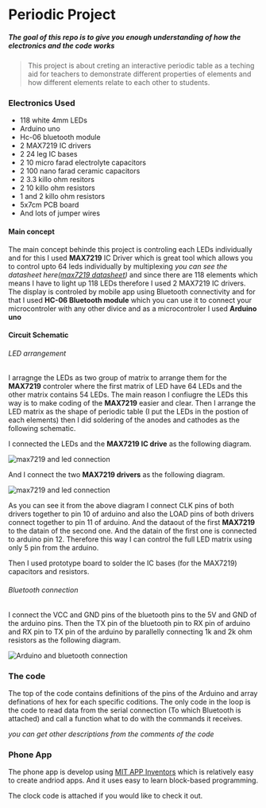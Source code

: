 # Periodic Project

##### The goal of this repo is to give you enough understanding of how the electronics and the code works
>This project is about creting an interactive periodic table as a teching aid for teachers to demonstrate different properties of elements and how different elements relate to each other to students.

### Electronics Used
* 118 white 4mm LEDs
* Arduino uno
* Hc-06 bluetooth module
* 2 MAX7219 IC drivers
* 2 24 leg IC bases
* 2 10 micro farad electrolyte capacitors
* 2 100 nano farad ceramic capacitors
* 2 3.3 killo ohm resitors
* 2 10 killo ohm resistors
* 1 and 2 killo ohm resistors
* 5x7cm PCB board
* And lots of jumper wires

#### Main concept

The main concept behinde this project is controling each LEDs individually and for this I used **MAX7219** IC Driver which is great tool which allows you to control upto 64 leds individually by multiplexing *you can see the datasheet here([max7219 datasheet](https://datasheets.maximintegrated.com/en/ds/MAX7219-MAX7221.pdf))* and since there are 118 elements which means I have to light up 118 LEDs therefore I used 2 MAX7219 IC drivers. 
The display is controled by mobile app using Bluetooth connectivity and for that I used **HC-06 Bluetooth module** which you can use it to connect your microcontroler with any other divice and as a microcontroler I used **Arduino uno**

#### Circuit Schematic

###### LED arrangement
I arragnge the LEDs as two group of matrix to arrange them for the **MAX7219** controler where the first matrix of LED have 64 LEDs and the other matrix contains 54 LEDs. The main reason I confiugre the LEDs this way is to make coding of the **MAX7219** easier and clear. Then I arrange the LED matrix as the shape of periodic table (I put the LEDs in the postion of each elements) then I did soldering of the anodes and cathodes as the following schematic.

I connected the LEDs and the **MAX7219 IC drive** as the following diagram.

![max7219 and led connection](https://electronoobs.com/images/Arduino/tut_14/max_logo.png)

And I connect the two **MAX7219 drivers** as the following diagram.

![max7219 and led connection](https://foto.askix.com/upload/2/29/229a8791cd375f9c0ee27f4816106142.jpg)

As you can see it from the above diagram I connect CLK pins of both drivers together to pin 10 of arduino and also the LOAD pins of both drivers connect together to pin 11 of arduino. And the dataout of the first **MAX7219** to the datain of the second one. And the datain of the first one is connected to arduino pin 12. Therefore this way I can control the full LED matrix using only 5 pin from the arduino.

Then I used prototype board to solder the IC bases (for the MAX7219) capacitors and resistors.

###### Bluetooth connection

I connect the VCC and GND pins of the bluetooth pins to the 5V and GND of the arduino pins. Then the TX pin of the bluetooth pin to RX pin of arduino and RX pin to TX pin of the arduino by parallelly connecting 1k and 2k ohm resistors as the following diagram.

![Arduino and bluetooth connection](https://i.ytimg.com/vi/lvPUOM8UR4I/maxresdefault.jpg)

### The code

The top of the code contains definitions of the pins of the Arduino and array definations of hex for each specific coditions.
The only code in the loop is the code to read data from the serial connection (To which Bluetooth is attached) and call a function what to do with the commands it receives.

*you can get other descriptions from the comments of the code*

### Phone App

The phone app is develop using [MIT APP Inventors](https://appinventor.mit.edu/)
which is relatively easy to create andriod apps. And it uses easy to learn block-based programming.

The clock code is attached if you would like to check it out.
